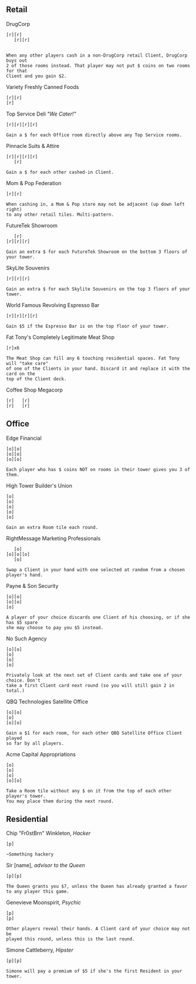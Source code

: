 Retail
------

DrugCorp

	[r][r]
	   [r][r]
	   

	When any other players cash in a non-DrugCorp retail Client, DrugCorp buys out
	2 of those rooms instead. That player may not put $ coins on two rooms for that
	Client and you gain $2. 


Variety Freshly Canned Foods

	[r][r]
	[r]

Top Service Deli *"We Cater!"*

	[r][r][r][r]

	Gain a $ for each Office room directly above any Top Service rooms.

Pinnacle Suits & Attire

	[r][r][r][r]
	   [r]

	Gain a $ for each other cashed-in Client.

Mom & Pop Federation

	[r][r]

	When cashing in, a Mom & Pop store may not be adjacent (up down left right)
	to any other retail tiles. Multi-pattern.

FutureTek Showroom

	   [r]
	[r][r][r]

	Gain an extra $ for each FutureTek Showroom on the bottom 3 floors of your tower.

SkyLite Souvenirs

	[r][r][r]

	Gain an extra $ for each Skylite Souvenirs on the top 3 floors of your tower.

World Famous Revolving Espresso Bar

	[r][r][r][r]

	Gain $5 if the Espresso Bar is on the top floor of your tower.

Fat Tony's Completely Legitimate Meat Shop

	[r]x6

	The Meat Shop can fill any 6 touching residential spaces. Fat Tony will "take care"
	of one of the Clients in your hand. Discard it and replace it with the card on the
	top of the Client deck.

Coffee Shop Megacorp

	[r]   [r]
	[r]   [r]



Office
------

Edge Financial

	[o][o]
	[o][o]
	[o][o]

	Each player who has $ coins NOT on rooms in their tower gives you 3 of them. 

High Tower Builder's Union

	[o]
	[o]
	[o]
	[o]
	[o]

	Gain an extra Room tile each round.

RightMessage Marketing Professionals

	   [o]
	[o][o][o]
	   [o]

	Swap a Client in your hand with one selected at random from a chosen player's hand.

Payne & Son Security

	[o][o]
	[o][o]
	[o]

	A player of your choice discards one Client of his choosing, or if she has $5 spare
	she may choose to pay you $5 instead. 

No Such Agency

	[o][o]
	[o]
	[o]
	[o]

	Privately look at the next set of Client cards and take one of your choice. Don't
	take a first Client card next round (so you will still gain 2 in total.)

QBQ Technologies Satellite Office

	[o][o]
	[o]
	[o][o]

	Gain a $1 for each room, for each other QBQ Satellite Office Client played 
	so far by all players. 

Acme Capital Appropriations

	[o]
	[o]
	[o]
	[o][o]

	Take a Room tile without any $ on it from the top of each other player's tower.
	You may place them during the next round. 

Residential
-----------

Chip "Fr0stBrn" Winkleton, *Hacker*

	[p]

	~Something hackery

Sir [name], *advisor to the Queen*

	[p][p]

	The Queen grants you $7, unless the Queen has already granted a favor
	to any player this game.

Genevieve Moonspirit, *Psychic*

	[p]
	[p]

	Other players reveal their hands. A Client card of your choice may not be
	played this round, unless this is the last round. 

Simone Cattleberry, *Hipster*

	[p][p]

	Simone will pay a premium of $5 if she's the first Resident in your tower.

